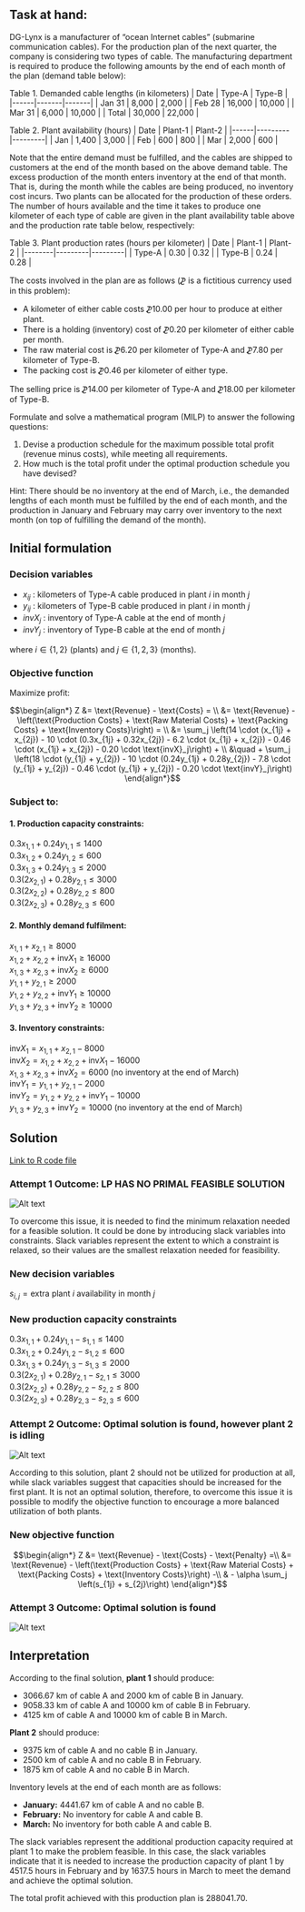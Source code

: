 ## Task at hand:

DG-Lynx is a manufacturer of “ocean Internet cables” (submarine communication cables). For the production plan of the next quarter, the company is considering two types of cable. The manufacturing department is required to produce the following amounts by the end of each month of the plan (demand table below): 

Table 1. Demanded cable lengths (in kilometers)
| Date | Type-A | Type-B |
|------|-------|-------|
| Jan 31 | 8,000 | 2,000 |
| Feb 28 | 16,000 | 10,000 |
| Mar 31 | 6,000 | 10,000 |
| Total | 30,000 | 22,000 |

Table 2. Plant availability (hours)
| Date | Plant-1 | Plant-2 |
|------|---------|---------|
| Jan | 1,400 | 3,000 |
| Feb | 600 | 800 |
| Mar | 2,000 | 600 |

Note that the entire demand must be fulfilled, and the cables are shipped to customers at the end of the month based on the above demand table. The excess production of the month enters inventory at the end of that month. That is, during the month while the cables are being produced, no inventory cost incurs. Two plants can be allocated for the production of these orders. The number of hours available and the time it takes to produce one kilometer of each type of cable are given in the plant availability table above and the production rate table below, respectively: 

Table 3. Plant production rates (hours per kilometer)
| Date   | Plant-1 | Plant-2 |
|--------|---------|---------|
| Type-A | 0.30    | 0.32    |
| Type-B | 0.24    | 0.28    |

The costs involved in the plan are as follows (𐓌 is a fictitious currency used in this 
problem): 
- A kilometer of either cable costs 𐓌10.00 per hour to produce at either plant. 
- There is a holding (inventory) cost of 𐓌0.20 per kilometer of either cable per month. 
- The raw material cost is 𐓌6.20 per kilometer of Type-A and 𐓌7.80 per kilometer of Type-B. 
- The packing cost is 𐓌0.46 per kilometer of either type.

The selling price is 𐓌14.00 per kilometer of Type-A and 𐓌18.00 per kilometer of Type-B.

Formulate and solve a mathematical program (MILP) to answer the following questions: 
1. Devise a production schedule for the maximum possible total profit (revenue minus costs), while meeting all requirements. 
2. How much is the total profit under the optimal production schedule you have devised?

Hint: There should be no inventory at the end of March, i.e., the demanded lengths of each month must be fulfilled by the end of each month, and the production in January and February may carry over inventory to the next month (on top of fulfilling the demand of the month). 

## Initial formulation
### Decision variables

- $x_{ij}$ : kilometers of Type-A cable produced in plant $i$ in month $j$
- $y_{ij}$ : kilometers of Type-B cable produced in plant $i$ in month $j$
- $invX_j$ : inventory of Type-A cable at the end of month $j$
- $invY_j$ : inventory of Type-B cable at the end of month $j$

where $i \in \{1,2\}$ (plants) and $j \in \{1,2,3\}$ (months).

### Objective function

Maximize profit:
```math
\begin{align*}
Z &= \text{Revenue} - \text{Costs} = \\
&= \text{Revenue} - \left(\text{Production Costs} + \text{Raw Material Costs} + \text{Packing Costs} + \text{Inventory Costs}\right) = \\
&= \sum_j \left(14 \cdot (x_{1j} + x_{2j}) - 10 \cdot (0.3x_{1j} + 0.32x_{2j}) - 6.2 \cdot (x_{1j} + x_{2j}) - 0.46 \cdot (x_{1j} + x_{2j}) - 0.20 \cdot \text{invX}_j\right) + \\
&\quad + \sum_j \left(18 \cdot (y_{1j} + y_{2j}) - 10 \cdot (0.24y_{1j} + 0.28y_{2j}) - 7.8 \cdot (y_{1j} + y_{2j}) - 0.46 \cdot (y_{1j} + y_{2j}) - 0.20 \cdot \text{invY}_j\right)
\end{align*}
```

### Subject to:

#### 1. Production capacity constraints:

$0.3x_{1,1} + 0.24y_{1,1} \leq 1400$ </br>
$0.3x_{1,2} + 0.24y_{1,2} \leq 600$ </br>
$0.3x_{1,3} + 0.24y_{1,3} \leq 2000$ </br>
$0.3(2x_{2,1}) + 0.28y_{2,1} \leq 3000$ </br>
$0.3(2x_{2,2}) + 0.28y_{2,2} \leq 800$ </br>
$0.3(2x_{2,3}) + 0.28y_{2,3} \leq 600$ </br>

#### 2. Monthly demand fulfilment:

$x_{1,1} + x_{2,1} \geq 8000$ </br>
$x_{1,2} + x_{2,2} + \text{inv}X_{1} \geq 16000$ </br>
$x_{1,3} + x_{2,3} + \text{inv}X_{2} \geq 6000$ </br>
$y_{1,1} + y_{2,1} \geq 2000$ </br>
$y_{1,2} + y_{2,2} + \text{inv}Y_{1} \geq 10000$ </br>
$y_{1,3} + y_{2,3} + \text{inv}Y_{2} \geq 10000$ </br>

#### 3. Inventory constraints:

$\text{inv}X_{1} = x_{1,1} + x_{2,1} - 8000$ </br>
$\text{inv}X_{2} = x_{1,2} + x_{2,2} + \text{inv}X_{1} - 16000$ </br>
$x_{1,3} + x_{2,3} + \text{inv}X_{2} = 6000$ (no inventory at the end of March) </br>
$\text{inv}Y_{1} = y_{1,1} + y_{2,1} - 2000$ </br>
$\text{inv}Y_{2} = y_{1,2} + y_{2,2} + \text{inv}Y_{1} - 10000$ </br>
$y_{1,3} + y_{2,3} + \text{inv}Y_{2} = 10000$ (no inventory at the end of March) </br>

## Solution

[Link to R code file](https://github.com/nickpostovoi/projects/blob/9c83650c2c2ef1d83c8ca33d62b87317b2343e7a/Mixed%20Integer%20Linear%20Programming/Ocean%20Internet%20Cables/oic_code.r)

### Attempt 1 Outcome: LP HAS NO PRIMAL FEASIBLE SOLUTION

![Alt text](oic_outcome_1.png)

To overcome this issue, it is needed to find the minimum relaxation needed for a feasible solution. It could be done by introducing slack variables into constraints. Slack variables represent the extent to which a constraint is relaxed, so their values are the smallest relaxation needed for feasibility.

### New decision variables
$s_{i,j} = \text{extra plant } i \text{ availability in month } j$

### New production capacity constraints
$0.3x_{1,1} + 0.24y_{1,1} - s_{1,1} \leq 1400$ </br>
$0.3x_{1,2} + 0.24y_{1,2} - s_{1,2} \leq 600$ </br>
$0.3x_{1,3} + 0.24y_{1,3} - s_{1,3} \leq 2000$ </br>
$0.3(2x_{2,1}) + 0.28y_{2,1} - s_{2,1} \leq 3000$ </br>
$0.3(2x_{2,2}) + 0.28y_{2,2} - s_{2,2} \leq 800$ </br>
$0.3(2x_{2,3}) + 0.28y_{2,3} - s_{2,3} \leq 600$ </br>

### Attempt 2 Outcome: Optimal solution is found, however plant 2 is idling

![Alt text](oic_outcome_2.png)

According to this solution, plant 2 should not be utilized for production at all, while slack variables suggest that capacities should be increased for the first plant. It is not an optimal solution, therefore, to overcome this issue it is possible to modify the objective function to encourage a more balanced utilization of both plants.

### New objective function

```math
\begin{align*}
Z &= \text{Revenue} - \text{Costs} - \text{Penalty} =\\
&= \text{Revenue} - \left(\text{Production Costs} + \text{Raw Material Costs} + \text{Packing Costs} + \text{Inventory Costs}\right) -\\
& - \alpha \sum_j \left(s_{1j} + s_{2j}\right)
\end{align*}
```
### Attempt 3 Outcome: Optimal solution is found

![Alt text](oic_outcome_3.png)

## Interpretation
According to the final solution, **plant 1** should produce:
- 3066.67 km of cable A and 2000 km of cable B in January.
- 9058.33 km of cable A and 10000 km of cable B in February.
- 4125 km of cable A and 10000 km of cable B in March.

**Plant 2** should produce:
- 9375 km of cable A and no cable B in January.
- 2500 km of cable A and no cable B in February.
- 1875 km of cable A and no cable B in March.

Inventory levels at the end of each month are as follows:
- **January:** 4441.67 km of cable A and no cable B.
- **February:** No inventory for cable A and cable B.
- **March:** No inventory for both cable A and cable B.

The slack variables represent the additional production capacity required at plant 1 to make the problem feasible. In this case, the slack variables indicate that it is needed to increase the production capacity of plant 1 by 4517.5 hours in February and by 1637.5 hours in March to meet the demand and achieve the optimal solution.

The total profit achieved with this production plan is 288041.70.

